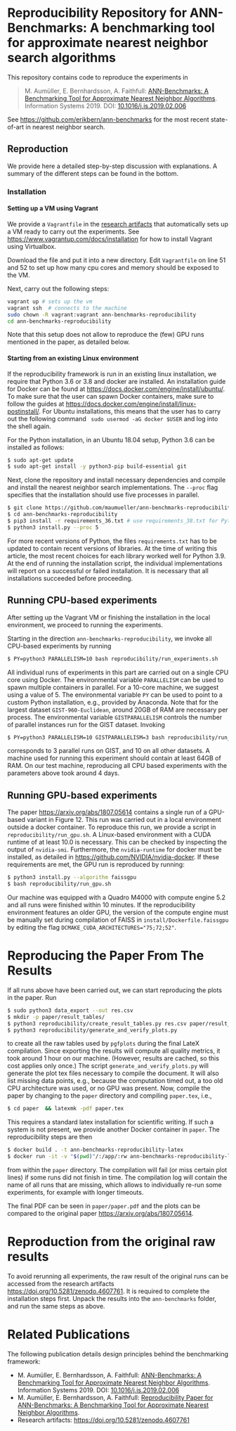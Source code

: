 # Reproducibility Repository for ANN-Benchmarks: A benchmarking tool for approximate nearest neighbor search algorithms

This repository contains code to reproduce the experiments in 

>  M. Aumüller, E. Bernhardsson, A. Faithfull: [ANN-Benchmarks: A Benchmarking Tool for Approximate Nearest Neighbor Algorithms](https://arxiv.org/abs/1807.05614). Information Systems 2019. DOI: [10.1016/j.is.2019.02.006](https://doi.org/10.1016/j.is.2019.02.006) 

See <https://github.com/erikbern/ann-benchmarks> for the most recent state-of-art in nearest neighbor search.

## Reproduction

We provide here a detailed step-by-step discussion with explanations.
A summary of the different steps can be found in the bottom.

### Installation

#### Setting up a VM using Vagrant

We provide a `Vagrantfile` in the [research artifacts](https://doi.org/10.5281/zenodo.4607761)  that automatically sets up a VM ready to carry out the experiments.
See  <https://www.vagrantup.com/docs/installation> for how to install Vagrant using Virtualbox.

Download the file and put it into a new directory. 
Edit `Vagrantfile` on line 51 and 52 to set up how many cpu cores and memory should be exposed to the VM.

Next, carry out the following steps:

```bash
vagrant up # sets up the vm
vagrant ssh  # connects to the machine
sudo chown -R vagrant:vagrant ann-benchmarks-reproducibility
cd ann-benchmarks-reproducibility
```

Note that this setup does not allow to reproduce the (few) GPU runs mentioned in the paper, as detailed below.

#### Starting from an existing Linux environment

If the reproducibility framework is run in an existing linux installation,
we require that Python 3.6 or 3.8 and docker are installed. 
An installation guide for Docker can be found at 
<https://docs.docker.com/engine/install/ubuntu/>.
To make sure that the user can spawn Docker containers, make sure to follow the guides at <https://docs.docker.com/engine/install/linux-postinstall/>.
For Ubuntu installations, this means that the user has to carry out the following command ` sudo usermod -aG docker $USER` and log into the shell again.

For the Python installation, in an Ubuntu 18.04 setup, Python 3.6 can be installed as follows:

```bash
$ sudo apt-get update 
$ sudo apt-get install -y python3-pip build-essential git
```

Next, clone the repository and install necessary dependencies and compile 
and install the nearest neighbor search implementations. 
The `--proc` flag specifies that the installation should use five processes in parallel.

```bash
$ git clone https://github.com/maumueller/ann-benchmarks-reproducibility
$ cd ann-benchmarks-reproducibility 
$ pip3 install -r requirements_36.txt # use requirements_38.txt for Python 3.8
$ python3 install.py --proc 5
```

For more recent versions of Python, the files `requirements.txt` has to be updated to contain recent versions of libraries. 
At the time of writing this article, the most recent choices for each library worked well for Python 3.9.
At the end of running the installation script, the individual implementations will report on a successful or failed installation. 
It is necessary that all installations succeeded before proceeding.

Running CPU-based experiments
----------------------------

After setting up the Vagrant VM or finishing the installation in the local environment, we proceed to running the experiments.

Starting in the direction `ann-benchmarks-reproducibility`, we invoke all CPU-based experiments by running 
```bash
$ PY=python3 PARALLELISM=10 bash reproducibility/run_experiments.sh 
```

All individual runs of experiments in this part are carried out on a single CPU core using Docker. The environmental variable `PARALLELISM` can be used to spawn multiple containers in parallel. For a 10-core machine, we suggest using a value of 5.
The environmental variable `PY` can be used to point to a custom Python installation, e.g., provided by Anaconda.
Note that for the largest dataset `GIST-960-Euclidean`, around 20GB of RAM are necessary per process.
The environmental variable `GISTPARALLELISM` controls the number of parallel instances run for the GIST dataset. Invoking 

```bash
$ PY=python3 PARALLELISM=10 GISTPARALLELISM=3 bash reproducibility/run_experiments.sh 
```
corresponds to 3 parallel runs on GIST, and 10 on all other datasets. 
A machine used for running this experiment should contain at least 64GB of RAM.
On our test machine, reproducing all CPU based experiments with the parameters above took around 4 days.

Running GPU-based experiments
-----------------------------

The paper <https://arxiv.org/abs/1807.05614> contains a single run of a GPU-based variant in Figure 12. 
This run was carried out in a local environment outside a docker container.
To reproduce this run, we provide a script in `reproducibility/run_gpu.sh`. 
A Linux-based environment with a CUDA runtime of at least 10.0 is necessary.
This can be checked by inspecting the output of `nvidia-smi`.
Furthermore, the `nvidia-runtime` for docker must be installed, as detailed in <https://github.com/NVIDIA/nvidia-docker>.
If these requirements are met, the GPU run is reproduced by running:

```bash
$ python3 install.py --algorithm faissgpu 
$ bash reproducibility/run_gpu.sh
```

Our machine was equipped with a Quadro M4000 with compute engine 5.2 and all runs were finished within 10 minutes.
If the reproducibility environment features an older GPU, the version of the compute engine must be manually set during compilation of FAISS in `install/Dockerfile.faissgpu` by editing the flag `DCMAKE_CUDA_ARCHITECTURES="75;72;52"`.


Reproducing the Paper From The Results
======================================

If all runs above have been carried out, we can start reproducing the plots in the paper. 
Run

```bash
$ sudo python3 data_export --out res.csv
$ mkdir -p paper/result_tables/
$ python3 reproducibility/create_result_tables.py res.csv paper/result_tables/
$ python3 reproducibility/generate_and_verify_plots.py
```

to create all the raw tables used by `pgfplots` during the final LateX compilation.
Since exporting the results will compute all quality metrics, it took around 1 hour on our machine.
(However, results are cached, so this cost applies only once.)
The script `generate_and_verify_plots.py` will generate the plot tex files necessary to compile the document.
It will also list missing data points, e.g., because the computation timed out, a too old CPU architecture was used, or no GPU was present.
Now, compile the paper by changing to the `paper` directory and compiling `paper.tex`, i.e., 

```bash
$ cd paper  && latexmk -pdf paper.tex
```

This requires a standard latex installation for scientific writing. 
If such a system is not present, we provide another Docker container in `paper`. 
The reproducibility steps are then 

```bash
$ docker build . -t ann-benchmarks-reproducibility-latex 
$ docker run -it -v "$(pwd)"/:/app/:rw ann-benchmarks-reproducibility-latex:latest
```

from within the `paper` directory.
The compilation will fail (or miss certain plot lines) if some runs did not finish in time. 
The compilation log will contain the name of all runs that are missing, which allows to individually re-run some experiments, for example with longer timeouts.

The final PDF can be seen in `paper/paper.pdf` and the plots can be compared to the original paper <https://arxiv.org/abs/1807.05614>.

Reproduction from the original raw results
==========================================

To avoid rerunning all experiments, the raw result of the original runs can be accessed from the research artifacts <https://doi.org/10.5281/zenodo.4607761>.
It is required to complete the installation steps first.
Unpack the results into the `ann-benchmarks` folder, and run
the same steps as above. 

Related Publications
==================

The following publication details design principles behind the benchmarking framework: 

- M. Aumüller, E. Bernhardsson, A. Faithfull:
[ANN-Benchmarks: A Benchmarking Tool for Approximate Nearest Neighbor Algorithms](https://arxiv.org/abs/1807.05614). Information Systems 2019. DOI: [10.1016/j.is.2019.02.006](https://doi.org/10.1016/j.is.2019.02.006)
- M. Aumüller, E. Bernhardsson, A. Faithfull:
[Reproducibility Paper for ANN-Benchmarks: A Benchmarking Tool for Approximate Nearest Neighbor Algorithms](http://itu.dk/people/maau/additional/ann_benchmarks_reproducibility.pdf). 
- Research artifacts:  <https://doi.org/10.5281/zenodo.4607761>
